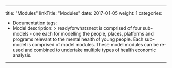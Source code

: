 
---
title: "Modules"
linkTitle: "Modules"
date: 2017-01-05
weight: 1
categories: 
- Documentation
tags: 
- Model
description: >
    readyforwhatsnext is comprised of four sub-models - one each for modelling the people, places, platforms and programs relevant to the mental health of young people. Each sub-model is comprised of model modules. These model modules can be re-used and combined to undertake multiple types of health economic analysis. 
---


